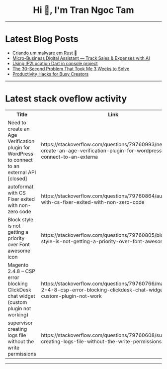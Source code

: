 <h1 align="center">Hi 👋, I'm Tran Ngoc Tam</h1>

---

# Latest Blog Posts 
<!-- BLOG-POST-LIST:START -->
- [Criando um malware em Rust 🦀](https://dev.to/otavio_onoue/criando-um-malware-em-rust-10go)
- [Micro-Business Digital Assistant — Track Sales &amp; Expenses with AI](https://dev.to/ihossen016/micro-business-digital-assistant-track-sales-expenses-with-ai-86j)
- [Using IP2Location Dart in console project](https://dev.to/ip2location/using-ip2location-dart-in-console-project-f0n)
- [The 30-Second Problem That Took Me 3 Weeks to Solve](https://dev.to/thatonearab/the-30-second-problem-that-took-me-3-weeks-to-solve-1odf)
- [Productivity Hacks for Busy Creators](https://dev.to/whoozit_in_82812c2fd22a09/productivity-hacks-for-busy-creators-1g32)
<!-- BLOG-POST-LIST:END -->

---

# Latest stack oveflow activity
<table>
  <tr><th>Title</th><th>Link</th></tr>
  <!-- STACKOVERFLOW:START --><tr><td>Need to create an Age Verification plugin for WordPress to connect to an external API [closed]</td><td>https://stackoverflow.com/questions/79760993/need-to-create-an-age-verification-plugin-for-wordpress-to-connect-to-an-externa</td></tr><tr><td>autoformat with CS Fixer exited with non-zero code</td><td>https://stackoverflow.com/questions/79760864/autoformat-with-cs-fixer-exited-with-non-zero-code</td></tr><tr><td>Block style is not getting a priority over Font awesome icon</td><td>https://stackoverflow.com/questions/79760805/block-style-is-not-getting-a-priority-over-font-awesome-icon</td></tr><tr><td>Magento 2.4.8 – CSP error blocking ClickDesk chat widget &lpar;custom plugin not working&rpar;</td><td>https://stackoverflow.com/questions/79760766/magento-2-4-8-csp-error-blocking-clickdesk-chat-widget-custom-plugin-not-work</td></tr><tr><td>supervisor creating logs file without the write permissions</td><td>https://stackoverflow.com/questions/79760608/supervisor-creating-logs-file-without-the-write-permissions</td></tr><!-- STACKOVERFLOW:END -->
</table>

---


